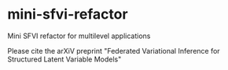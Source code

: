 # mini-sfvi-refactor
Mini SFVI refactor for multilevel applications

Please cite the arXiV preprint "Federated Variational Inference for Structured Latent Variable Models"
